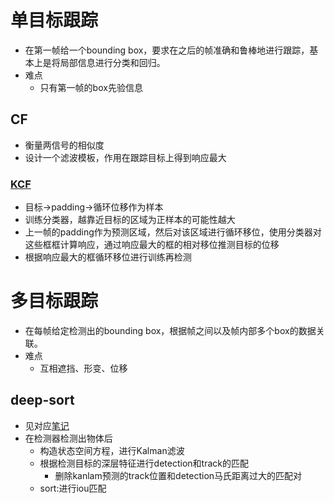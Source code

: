 # 单目标跟踪
- 在第一帧给一个bounding box，要求在之后的帧准确和鲁棒地进行跟踪，基本上是将局部信息进行分类和回归。
- 难点
  - 只有第一帧的box先验信息
## CF
- 衡量两信号的相似度
- 设计一个滤波模板，作用在跟踪目标上得到响应最大
### [KCF](KCF.md)
- 目标->padding->循环位移作为样本
- 训练分类器，越靠近目标的区域为正样本的可能性越大
- 上一帧的padding作为预测区域，然后对该区域进行循环移位，使用分类器对这些框框计算响应，通过响应最大的框的相对移位推测目标的位移
- 根据响应最大的框循环移位进行训练再检测

# 多目标跟踪
- 在每帧给定检测出的bounding box，根据帧之间以及帧内部多个box的数据关联。
- 难点
  - 互相遮挡、形变、位移
## deep-sort
- 见对应[笔记](https://github.com/staillyd/deep_sort/tree/master/note)
- 在检测器检测出物体后
  - 构造状态空间方程，进行Kalman滤波
  - 根据检测目标的深层特征进行detection和track的匹配
    - 删除kanlam预测的track位置和detection马氏距离过大的匹配对
  - sort:进行iou匹配